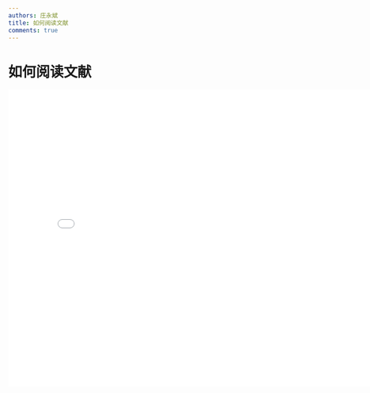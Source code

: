```yaml
---
authors: 庄永斌
title: 如何阅读文献
comments: true
---
```


# 如何阅读文献

<iframe src="//player.bilibili.com/player.html?aid=969636411&bvid=BV1Cp4y1e7fz&cid=238145448&page=1" scrolling="no" border="0" frameborder="no" framespacing="0" allowfullscreen="true" height="600" width="800"> </iframe>
